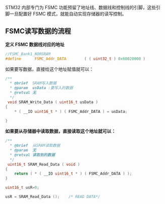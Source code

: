 STM32 内部专门为 FSMC 功能预留了地址线、数据线和控制线的引脚，这些引脚一旦配置好 FSMC 模式，就能自动实现存储器的读写控制。

## FSMC读写数据的流程

**定义 FSMC 数据线对应的地址**

```c
//FSMC_Bank1_NORSRAM  
#define      FSMC_Addr_DATA        ( ( uint32_t ) 0x60020000 )

```

如果要写数据，直接给这个地址赋值就可以：

```c
/**
  * @brief  SRAM写入数据
  * @param  usData :要写入的数据
  * @retval 无
  */	
 void SRAM_Write_Data ( uint16_t usData )
{
	* ( __IO uint16_t * ) ( FSMC_Addr_DATA ) = usData;
	
}

```

**如果要从存储器中读取数据，直接读取这个地址就可以：**

```c
/**
  * @brief  从SRAM读取数据
  * @param  无
  * @retval 读取到的数据
  */	
 uint16_t SRAM_Read_Data ( void )
{
	return ( * ( __IO uint16_t * ) ( FSMC_Addr_DATA ) );	
}

uint16_t usR=0;

usR = SRAM_Read_Data (); 	/* READ DATA*/

```